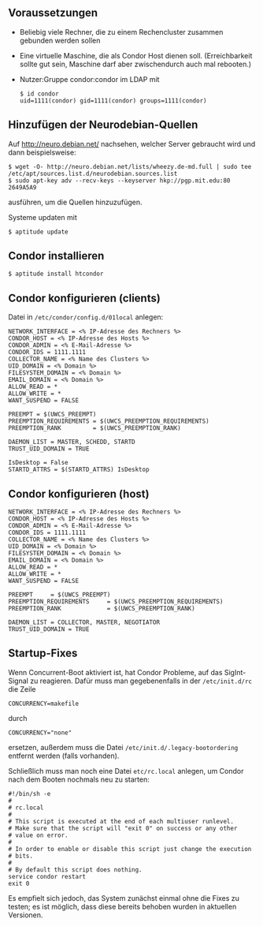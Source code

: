 Voraussetzungen
---------------

  - Beliebig viele Rechner, die zu einem Rechencluster zusammen gebunden werden sollen
  - Eine virtuelle Maschine, die als Condor Host dienen soll. (Erreichbarkeit sollte gut sein, Maschine darf aber zwischendurch auch mal rebooten.)
  - Nutzer:Gruppe condor:condor im LDAP mit

        $ id condor
        uid=1111(condor) gid=1111(condor) groups=1111(condor)

Hinzufügen der Neurodebian-Quellen
----------------------------------

Auf http://neuro.debian.net/ nachsehen, welcher Server gebraucht wird und dann beispielsweise:

    $ wget -O- http://neuro.debian.net/lists/wheezy.de-md.full | sudo tee /etc/apt/sources.list.d/neurodebian.sources.list
    $ sudo apt-key adv --recv-keys --keyserver hkp://pgp.mit.edu:80 2649A5A9

ausführen, um die Quellen hinzuzufügen.

Systeme updaten mit

    $ aptitude update

Condor installieren
-------------------

    $ aptitude install htcondor

Condor konfigurieren (clients)
------------------------------

Datei in `/etc/condor/config.d/01local` anlegen:

    NETWORK_INTERFACE = <% IP-Adresse des Rechners %>
    CONDOR_HOST = <% IP-Adresse des Hosts %>
    CONDOR_ADMIN = <% E-Mail-Adresse %>
    CONDOR_IDS = 1111.1111
    COLLECTOR_NAME = <% Name des Clusters %>
    UID_DOMAIN = <% Domain %>
    FILESYSTEM_DOMAIN = <% Domain %>
    EMAIL_DOMAIN = <% Domain %>
    ALLOW_READ = *
    ALLOW_WRITE = *
    WANT_SUSPEND = FALSE

    PREEMPT = $(UWCS_PREEMPT)
    PREEMPTION_REQUIREMENTS = $(UWCS_PREEMPTION_REQUIREMENTS)
    PREEMPTION_RANK         = $(UWCS_PREEMPTION_RANK)

    DAEMON_LIST = MASTER, SCHEDD, STARTD
    TRUST_UID_DOMAIN = TRUE

    IsDesktop = False
    STARTD_ATTRS = $(STARTD_ATTRS) IsDesktop


Condor konfigurieren (host)
---------------------------

    NETWORK_INTERFACE = <% IP-Adresse des Rechners %>
    CONDOR_HOST = <% IP-Adresse des Hosts %>
    CONDOR_ADMIN = <% E-Mail-Adresse %>
    CONDOR_IDS = 1111.1111
    COLLECTOR_NAME = <% Name des Clusters %>
    UID_DOMAIN = <% Domain %>
    FILESYSTEM_DOMAIN = <% Domain %>
    EMAIL_DOMAIN = <% Domain %>
    ALLOW_READ = *
    ALLOW_WRITE = *
    WANT_SUSPEND = FALSE

    PREEMPT     = $(UWCS_PREEMPT)
    PREEMPTION_REQUIREMENTS     = $(UWCS_PREEMPTION_REQUIREMENTS)
    PREEMPTION_RANK             = $(UWCS_PREEMPTION_RANK)

    DAEMON_LIST = COLLECTOR, MASTER, NEGOTIATOR
    TRUST_UID_DOMAIN = TRUE

Startup-Fixes
-------------

Wenn Concurrent-Boot aktiviert ist, hat Condor Probleme, auf das SigInt-Signal zu reagieren. Dafür muss man gegebenenfalls in der `/etc/init.d/rc` die Zeile

    CONCURRENCY=makefile

durch

    CONCURRENCY="none"

ersetzen, außerdem muss die Datei `/etc/init.d/.legacy-bootordering` entfernt werden (falls vorhanden).

Schließlich muss man noch eine Datei `etc/rc.local` anlegen, um Condor nach dem Booten nochmals neu zu starten:

    #!/bin/sh -e
    #
    # rc.local
    #
    # This script is executed at the end of each multiuser runlevel.
    # Make sure that the script will "exit 0" on success or any other
    # value on error.
    #
    # In order to enable or disable this script just change the execution
    # bits.
    #
    # By default this script does nothing.
    service condor restart
    exit 0

Es empfielt sich jedoch, das System zunächst einmal ohne die Fixes zu testen; es ist möglich, dass diese bereits behoben wurden in aktuellen Versionen.


